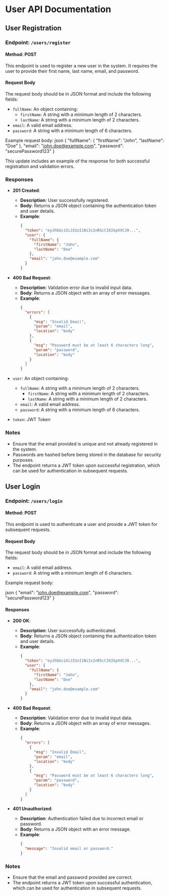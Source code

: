 # User API Documentation

## User Registration

### Endpoint: `/users/register`

#### Method: POST

This endpoint is used to register a new user in the system. It requires the user to provide their first name, last name, email, and password.

#### Request Body

The request body should be in JSON format and include the following fields:

- `fullName`: An object containing:
  - `firstName`: A string with a minimum length of 2 characters.
  - `lastName`: A string with a minimum length of 2 characters.
- `email`: A valid email address.
- `password`: A string with a minimum length of 6 characters.

Example request body:
json
{
"fullName": {
"firstName": "John",
"lastName": "Doe"
},
"email": "john.doe@example.com",
"password": "securePassword123"
}

This update includes an example of the response for both successful registration and validation errors.


### Responses

- **201 Created**: 
  - **Description**: User successfully registered.
  - **Body**: Returns a JSON object containing the authentication token and user details.
  - **Example**:
    ```json
    {
      "token": "eyJhbGciOiJIUzI1NiIsInR5cCI6IkpXVCJ9...",
      "user": {
        "fullName": {
          "firstName": "John",
          "lastName": "Doe"
        },
        "email": "john.doe@example.com"
      }
    }
    ```

- **400 Bad Request**: 
  - **Description**: Validation error due to invalid input data.
  - **Body**: Returns a JSON object with an array of error messages.
  - **Example**:
    ```json
    {
      "errors": [
        {
          "msg": "Invalid Email",
          "param": "email",
          "location": "body"
        },
        {
          "msg": "Password must be at least 6 characters long",
          "param": "password",
          "location": "body"
        }
      ]
    }
    ```

- `user`: An object containing:
  - `fullName`: A string with a minimum length of 2 characters.
    - `firstName`: A string with a minimum length of 2 characters.
    - `lastName`: A string with a minimum length of 2 characters.
  - `email`: A valid email address.
  - `password`: A string with a minimum length of 6 characters.
- `token`: JWT Token

### Notes

- Ensure that the email provided is unique and not already registered in the system.
- Passwords are hashed before being stored in the database for security purposes.
- The endpoint returns a JWT token upon successful registration, which can be used for authentication in subsequent requests.


## User Login

### Endpoint: `/users/login`

#### Method: POST

This endpoint is used to authenticate a user and provide a JWT token for subsequent requests.

#### Request Body

The request body should be in JSON format and include the following fields:

- `email`: A valid email address.
- `password`: A string with a minimum length of 6 characters.

Example request body:

json
{
"email": "john.doe@example.com",
"password": "securePassword123"
}


#### Responses

- **200 OK**: 
  - **Description**: User successfully authenticated.
  - **Body**: Returns a JSON object containing the authentication token and user details.
  - **Example**:
    ```json
    {
      "token": "eyJhbGciOiJIUzI1NiIsInR5cCI6IkpXVCJ9...",
      "user": {
        "fullName": {
          "firstName": "John",
          "lastName": "Doe"
        },
        "email": "john.doe@example.com"
      }
    }
    ```

- **400 Bad Request**: 
  - **Description**: Validation error due to invalid input data.
  - **Body**: Returns a JSON object with an array of error messages.
  - **Example**:
    ```json
    {
      "errors": [
        {
          "msg": "Invalid Email",
          "param": "email",
          "location": "body"
        },
        {
          "msg": "Password must be at least 6 characters long",
          "param": "password",
          "location": "body"
        }
      ]
    }
    ```

- **401 Unauthorized**: 
  - **Description**: Authentication failed due to incorrect email or password.
  - **Body**: Returns a JSON object with an error message.
  - **Example**:
    ```json
    {
      "message": "Invalid email or password."
    }
    ```

### Notes

- Ensure that the email and password provided are correct.
- The endpoint returns a JWT token upon successful authentication, which can be used for authentication in subsequent requests.